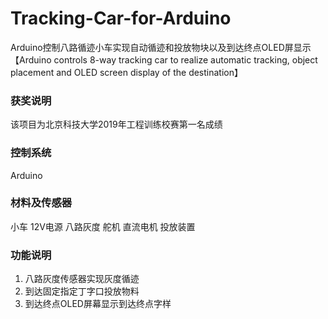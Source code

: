 # Tracking-Car-for-Arduino
Arduino控制八路循迹小车实现自动循迹和投放物块以及到达终点OLED屏显示【Arduino controls 8-way tracking car to realize automatic tracking, object placement and OLED screen display of the destination】

### 获奖说明 
该项目为北京科技大学2019年工程训练校赛第一名成绩

### 控制系统
Arduino

### 材料及传感器
小车
12V电源
八路灰度 
舵机
直流电机
投放装置

### 功能说明
1. 八路灰度传感器实现灰度循迹
2. 到达固定指定丁字口投放物料
3. 到达终点OLED屏幕显示到达终点字样
